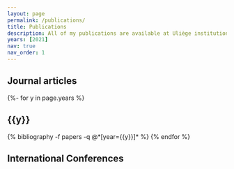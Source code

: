 ```yaml
---
layout: page
permalink: /publications/
title: Publications
description: All of my publications are available at Uliège institutional repository ORBi.
years: [2021]
nav: true
nav_order: 1
---
```


## Journal articles
<!-- _pages/publications.md -->
<div class="publications">

{%- for y in page.years %}
  <h2 class="year">{{y}}</h2>
  {% bibliography -f papers -q @*[year={{y}}]* %}
{% endfor %}

</div>

## International Conferences
